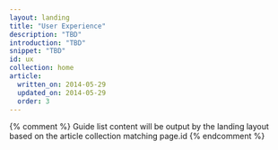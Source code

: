 ```yaml
---
layout: landing
title: "User Experience"
description: "TBD"
introduction: "TBD"
snippet: "TBD"
id: ux
collection: home
article:
  written_on: 2014-05-29
  updated_on: 2014-05-29
  order: 3
---
```


{% comment %}
Guide list content will be output by the landing layout based on the article collection matching page.id
{% endcomment %}